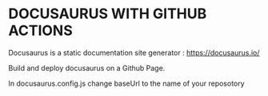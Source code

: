 # DOCUSAURUS WITH GITHUB ACTIONS

Docusaurus is a static documentation site generator : https://docusaurus.io/

Build and deploy docusaurus on a Github Page.

In docusaurus.config.js change baseUrl to the name of your reposotory

